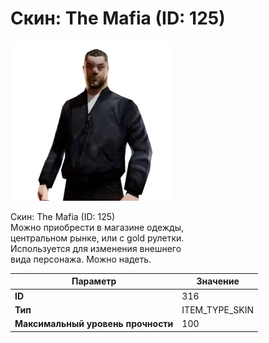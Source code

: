 # Скин: The Mafia (ID: 125)

![Item Image](../img/316.webp?raw=true)

Скин: The Mafia (ID: 125)<br>Можно приобрести в магазине одежды,<br>центральном рынке, или с gold рулетки.<br>Используется для изменения внешнего<br>вида персонажа. Можно надеть.


| Параметр | Значение |
|----------|----------|
| **ID** | 316 |
| **Тип** | ITEM_TYPE_SKIN |
| **Максимальный уровень прочности** | 100 |

